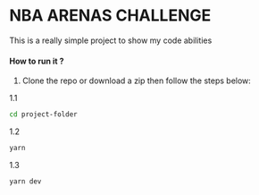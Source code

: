 # NBA ARENAS CHALLENGE

This is a really simple project to show my code abilities 

#### How to run it ? 


1. Clone the repo or download a zip then follow the steps below:

1.1
```bash
cd project-folder
```
1.2
```bash
yarn
```
1.3
```bash
yarn dev 
```
